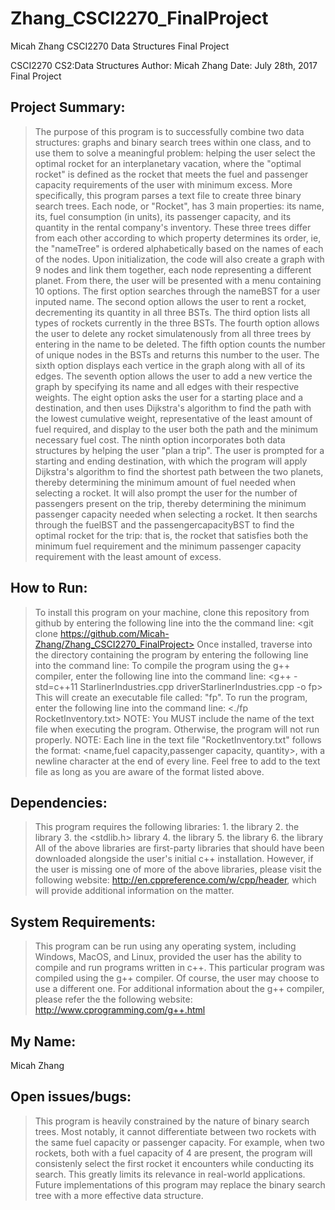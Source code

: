 # Zhang_CSCI2270_FinalProject
Micah Zhang CSCI2270 Data Structures Final Project

CSCI2270 CS2:Data Structures
Author: Micah Zhang
Date: July 28th, 2017
Final Project

Project Summary:
-----------------
>The purpose of this program is to successfully combine two data structures: graphs and binary search trees within one class, 
and to use them to solve a meaningful problem: helping the user select the optimal rocket for an interplanetary vacation, where the
"optimal rocket" is defined as the rocket that meets the fuel and passenger capacity requirements of the user with minimum excess.
More specifically, this program parses a text file to create three binary search trees. Each node, or "Rocket", has 3 main properties:
its name, its, fuel consumption (in units), its passenger capacity, and its quantity in the rental company's inventory.
These three trees differ from each other according to which property determines its order, ie, the "nameTree" is ordered
alphabetically based on the names of each of the nodes. Upon initialization, the code will also create a graph with 9 nodes and link them together,
each node representing a different planet. From there, the user will be presented with a menu containing 10 options. The first option
searches through the nameBST for a user inputed name. The second option allows the user to rent a rocket, decrementing its 
quantity in all three BSTs. The third option lists all types of rockets currently in the three BSTs. The fourth option allows the user
to delete any rocket simulatenously from all three trees by entering in the name to be deleted. The fifth option counts the number of unique
nodes in the BSTs and returns this number to the user. The sixth option displays each vertice in the graph along with all of its edges.
The seventh option allows the user to add a new vertice the graph by specifying its name and all edges with their respective weights.
The eight option asks the user for a starting place and a destination, and then uses Dijkstra's algorithm to find the path with the lowest
cumulative weight, representative of the least amount of fuel required, and display to the user both the path and the minimum necessary fuel
cost. The ninth option incorporates both data structures by helping the user "plan a trip". The user is prompted for a starting and ending
destination, with which the program will apply Dijkstra's algorithm to find the shortest path between the two planets, thereby determining
the minimum amount of fuel needed when selecting a rocket. It will also prompt the user for the number of passengers present on the trip, 
thereby determining the minimum passenger capacity needed when selecting a rocket. It then searchs through the fuelBST and the 
passengercapacityBST to find the optimal rocket for the trip: that is, the rocket that satisfies both the minimum fuel requirement and
the minimum passenger capacity requirement with the least amount of excess.          

How to Run:
------------
> To install this program on your machine, clone this repository from github by entering the following line into the the command line: <git clone https://github.com/Micah-Zhang/Zhang_CSCI2270_FinalProject>
> Once installed, traverse into the directory containing the program by entering the following line into the command line: <cd Zhang_CSCI270_FinalProject>
> To compile the program using the g++ compiler, enter the following line into the command line: <g++ -std=c++11 StarlinerIndustries.cpp driverStarlinerIndustries.cpp -o fp>
> This will create an executable file called: "fp".
> To run the program, enter the following line into the command line: <./fp RocketInventory.txt> 
> NOTE: You MUST include the name of the text file when executing the program. Otherwise, the program will not run properly.
> NOTE: Each line in the text file "RocketInventory.txt" follows the format: <name,fuel capacity,passenger capacity, quantity>, with a newline character at the end of every line.
> Feel free to add to the text file as long as you are aware of the format listed above.

Dependencies:
--------------
>This program requires the following libraries:
	1. the <iostream> library
	2. the <string> library
	3. the <stdlib.h> library
	4. the <fstream> library
	5. the <climits> library
	6. the <vector> library
>All of the above libraries are first-party libraries that should have been downloaded alongside the user's initial c++ installation.
>However, if the user is missing one of more of the above libraries, please visit the following website: <http://en.cppreference.com/w/cpp/header>, which will provide additional information on the matter. 

System Requirements:
--------------------
>This program can be run using any operating system, including Windows, MacOS, and Linux, provided the user has the ability to compile and run programs written in c++. This particular program was compiled using the g++ compiler. Of course, the user may choose to use a different one.
>For additional information about the g++ compiler, please refer the the following website: <http://www.cprogramming.com/g++.html>

My Name:
----------
Micah Zhang

Open issues/bugs:
-----------------
>This program is heavily constrained by the nature of binary search trees. 
>Most notably, it cannot differentiate between two rockets with the same fuel capacity or passenger capacity. 
>For example, when two rockets, both with a fuel capacity of 4 are present, the program will consistenly select the first rocket it encounters while conducting its search.
>This greatly limits its relevance in real-world applications.
>Future implementations of this program may replace the binary search tree with a more effective data structure.

